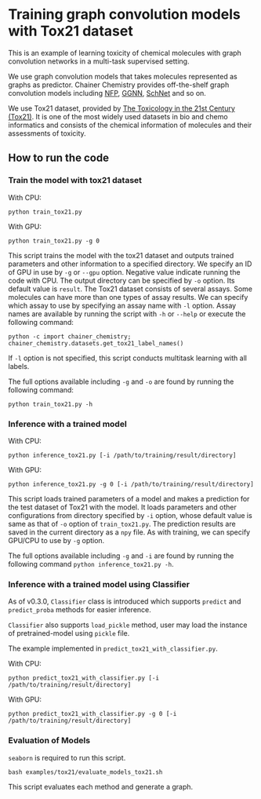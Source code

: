 # Training graph convolution models with Tox21 dataset

This is an example of learning toxicity of chemical molecules with graph convolution networks in a multi-task supervised setting.

We use graph convolution models that takes molecules represented as graphs as predictor.
Chainer Chemistry provides off-the-shelf graph convolution models including [NFP](https://arxiv.org/abs/1509.09292), [GGNN](https://arxiv.org/abs/1511.05493), [SchNet](https://arxiv.org/abs/1706.08566) and so on.

We use Tox21 dataset, provided by [The Toxicology in the 21st Century (Tox21)](https://ncats.nih.gov/tox21).
It is one of the most widely used datasets in bio and chemo informatics
and consists of the chemical information of molecules and their assessments of toxicity.

## How to run the code

### Train the model with tox21 dataset

With CPU:
```angular2html
python train_tox21.py
```

With GPU:
```angular2html
python train_tox21.py -g 0
```

This script trains the model with the tox21 dataset
and outputs trained parameters and other information to a specified directory.
We specify an ID of GPU in use by `-g` or `--gpu` option.
Negative value indicate running the code with CPU.
The output directory can be specified by `-o` option.
Its default value is `result`.
The Tox21 dataset consists of several assays.
Some molecules can have more than one types of assay results.
We can specify which assay to use by specifying an assay name with `-l` option.
Assay names are available by running the script with `-h` or `--help`
or execute the following command:

```
python -c import chainer_chemistry; chainer_chemistry.datasets.get_tox21_label_names()
```

If `-l` option is not specified, this script conducts multitask learning with all labels.

The full options available including `-g` and `-o` are found
by running the following command:

```
python train_tox21.py -h
```

### Inference with a trained model

With CPU:
```
python inference_tox21.py [-i /path/to/training/result/directory]
```

With GPU:
```
python inference_tox21.py -g 0 [-i /path/to/training/result/directory]
```

This script loads trained parameters of a model and
makes a prediction for the test dataset of Tox21 with the model.
It loads parameters and other configurations from directory specified by `-i` option,
whose default value is same as that of `-o` option of `train_tox21.py`.
The prediction results are saved in the current directory as a `npy` file.
As with training, we can specify GPU/CPU to use by `-g` option.

The full options available including `-g` and `-i` are found
by running the following command `python inference_tox21.py -h`.


### Inference with a trained model using Classifier

As of v0.3.0, `Classifier` class is introduced which supports `predict` and
`predict_proba` methods for easier inference.

`Classifier` also supports `load_pickle` method, user may load
the instance of pretrained-model using `pickle` file.

The example implemented in `predict_tox21_with_classifier.py`.

With CPU:
```
python predict_tox21_with_classifier.py [-i /path/to/training/result/directory]
```

With GPU:
```
python predict_tox21_with_classifier.py -g 0 [-i /path/to/training/result/directory]
```

### Evaluation of Models
`seaborn` is required to run this script.

```
bash examples/tox21/evaluate_models_tox21.sh
```

This script evaluates each method and generate a graph.
